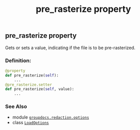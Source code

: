 ﻿---
title: pre_rasterize property
second_title: GroupDocs.Redaction for Python via .NET API References
description: 
type: docs
weight: 40
url: /groupdocs.redaction.options/loadoptions/pre_rasterize/
is_root: false
---

## pre_rasterize property


Gets or sets a value, indicating if the file is to be pre-rasterized.
### Definition:
```python
@property
def pre_rasterize(self):
    ...
@pre_rasterize.setter
def pre_rasterize(self, value):
    ...
```

### See Also
* module [`groupdocs.redaction.options`](../../)
* class [`LoadOptions`](/redaction/python-net/groupdocs.redaction.options/loadoptions)
